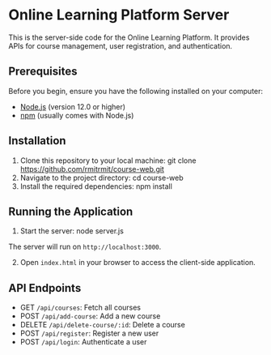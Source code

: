 # Online Learning Platform Server

This is the server-side code for the Online Learning Platform. It provides APIs for course management, user registration, and authentication.

## Prerequisites

Before you begin, ensure you have the following installed on your computer:

- [Node.js](https://nodejs.org/) (version 12.0 or higher)
- [npm](https://www.npmjs.com/) (usually comes with Node.js)

## Installation

1. Clone this repository to your local machine:
git clone https://github.com/rmitrmit/course-web.git
2. Navigate to the project directory:
cd course-web
3. Install the required dependencies:
npm install

## Running the Application

1. Start the server:
node server.js 

The server will run on `http://localhost:3000`.

2. Open `index.html` in your browser to access the client-side application.

## API Endpoints

- GET `/api/courses`: Fetch all courses
- POST `/api/add-course`: Add a new course
- DELETE `/api/delete-course/:id`: Delete a course
- POST `/api/register`: Register a new user
- POST `/api/login`: Authenticate a user

